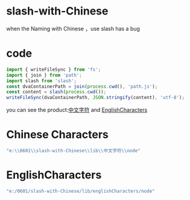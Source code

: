 # slash-with-Chinese
when the Naming with Chinese ，use slash has a bug

# code
```js
import { writeFileSync } from 'fs';
import { join } from 'path';
import slash from 'slash';
const dvaContainerPath = join(process.cwd(), 'path.js');
const content = slash(process.cwd());
writeFileSync(dvaContainerPath, JSON.stringify(content), 'utf-8');
```
you can see the product:[中文字符](https://github.com/xiaohuoni/slash-with-Chinese/blob/master/lib/%E4%B8%AD%E6%96%87%E5%AD%97%E7%AC%A6/node/path.js) and [EnglishCharacters](https://github.com/xiaohuoni/slash-with-Chinese/blob/master/lib/englishCharacters/node/path.js)
# Chinese Characters
```js
"e:\\0601\\slash-with-Chinese\\lib\\中文字符\\node"
```

# EnglishCharacters
```js
"e:/0601/slash-with-Chinese/lib/englishCharacters/node"
```


